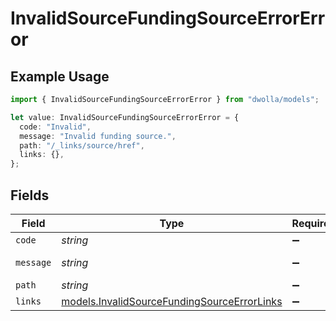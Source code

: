 # InvalidSourceFundingSourceErrorError

## Example Usage

```typescript
import { InvalidSourceFundingSourceErrorError } from "dwolla/models";

let value: InvalidSourceFundingSourceErrorError = {
  code: "Invalid",
  message: "Invalid funding source.",
  path: "/_links/source/href",
  links: {},
};
```

## Fields

| Field                                                                                            | Type                                                                                             | Required                                                                                         | Description                                                                                      | Example                                                                                          |
| ------------------------------------------------------------------------------------------------ | ------------------------------------------------------------------------------------------------ | ------------------------------------------------------------------------------------------------ | ------------------------------------------------------------------------------------------------ | ------------------------------------------------------------------------------------------------ |
| `code`                                                                                           | *string*                                                                                         | :heavy_minus_sign:                                                                               | N/A                                                                                              | Invalid                                                                                          |
| `message`                                                                                        | *string*                                                                                         | :heavy_minus_sign:                                                                               | N/A                                                                                              | Invalid funding source.                                                                          |
| `path`                                                                                           | *string*                                                                                         | :heavy_minus_sign:                                                                               | N/A                                                                                              | /_links/source/href                                                                              |
| `links`                                                                                          | [models.InvalidSourceFundingSourceErrorLinks](../models/invalidsourcefundingsourceerrorlinks.md) | :heavy_minus_sign:                                                                               | N/A                                                                                              | {}                                                                                               |